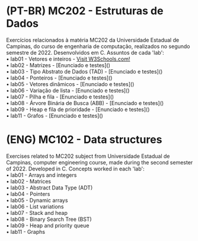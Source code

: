 # (PT-BR) MC202 - Estruturas de Dados
<p>
Exercícios relacionados à matéria MC202 da Universidade Estadual de Campinas, do curso de engenharia de computação, realizados no segundo semestre de 2022. Desenvolvidos em C. Assuntos de cada 'lab':<br>
• lab01 - Vetores e inteiros -  <a href="https://www.w3schools.com/">Visit W3Schools.com!</a> <br>
• lab02 - Matrizes - [Enunciado e testes]()<br> 
• lab03 - Tipo Abstrato de Dados (TAD) - [Enunciado e testes]()<br>
• lab04 - Ponteiros - [Enunciado e testes]()<br>
• lab05 - Vetores dinâmicos - [Enunciado e testes]()<br>
• lab06 - Variação de lista - [Enunciado e testes]()<br>
• lab07 - Pilha e fila - [Enunciado e testes]()<br>
• lab08 - Árvore Binária de Busca (ABB) - [Enunciado e testes]()<br>
• lab09 - Heap e fila de prioridade - [Enunciado e testes]()<br>
• lab11 - Grafos - [Enunciado e testes]()<br>
</p>

# (ENG) MC102 - Data structures
<p>
Exercises related to MC202 subject from Universidade Estadual de Campinas, computer engineering course, made during the second semester of 2022. Developed in C. Concepts worked in each 'lab':<br>
• lab01 - Arrays and integers<br>
• lab02 - Matrices<br> 
• lab03 - Abstract Data Type (ADT)<br>
• lab04 - Pointers<br>
• lab05 - Dynamic arrays<br>
• lab06 - List variations<br>
• lab07 - Stack and heap<br>
• lab08 - Binary Search Tree (BST)<br>
• lab09 - Heap and priority queue<br>
• lab11 - Graphs<br>
</p>
